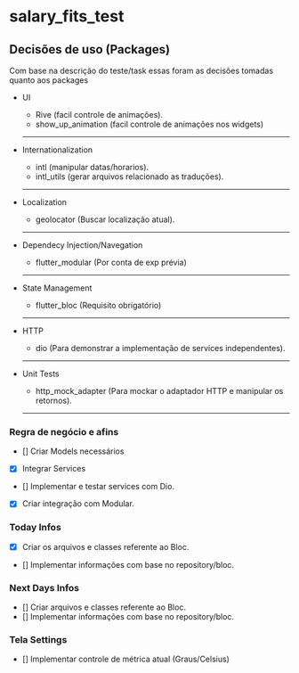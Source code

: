 # salary_fits_test


## Decisões de uso (Packages)

Com base na descrição do teste/task essas foram as decisões tomadas quanto aos packages
    
 - UI
    - Rive (facil controle de animações). 
    - show_up_animation (facil controle de animações nos widgets)
   ---

 - Internationalization
    - intl (manipular datas/horarios).
    - intl_utils (gerar arquivos relacionado as traduções).
   ---

 - Localization
    - geolocator (Buscar localização atual).
   ---

 - Dependecy Injection/Navegation
    - flutter_modular (Por conta de exp prévia)
   ---
 - State Management 
    - flutter_bloc (Requisito obrigatório)
   ---
 - HTTP
    - dio (Para demonstrar a implementação de services independentes).
   ---
 - Unit Tests   
    - http_mock_adapter (Para mockar o adaptador HTTP e manipular os retornos).
   --- 

### Regra de negócio e afins

- [] Criar Models necessários
- [x] Integrar Services
- [] Implementar e testar services com Dio.
- [x] Criar integração com Modular.

### Today Infos

- [x] Criar os arquivos e classes referente ao Bloc.
- [] Implementar informações com base no repository/bloc.


### Next Days Infos

- [] Criar arquivos e classes referente ao Bloc.
- [] Implementar informações com base no repository/bloc.

### Tela Settings

- [] Implementar controle de métrica atual (Graus/Celsius)